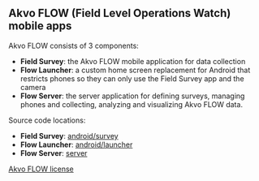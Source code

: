 ## Akvo FLOW (Field Level Operations Watch) mobile apps

Akvo FLOW consists of 3 components:

* **Field Survey**: the Akvo FLOW mobile application for data collection
* **Flow Launcher**: a custom home screen replacement for Android that restricts phones so they can only use the Field Survey app and the camera
* **Flow Server**: the server application for defining surveys, managing phones and collecting, analyzing and visualizing Akvo FLOW data.

Source code locations:

* **Field Survey**: [android/survey](https://github.com/akvo/akvo-flow-mobile/tree/master/android/survey)
* **Flow Launcher**: [android/launcher](https://github.com/akvo/akvo-flow-mobile/tree/master/android/launcher)
* **Flow Server**: [server](https://github.com/akvo/akvo-flow-server)

[Akvo FLOW license](https://github.com/akvo/akvo-flow/blob/master/LICENSE.md)

